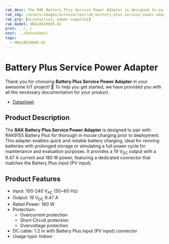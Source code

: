 ```yaml
---
rak_desc: The RAK Battery Plus Service Power Adapter is designed to pair with RAK Battery Plus (RAK9155) for thorough in-house charging prior to deployment. This adapter enables quick and reliable battery charging.
rak_img: /assets/images/accessories/rak-battery-plus-service-power-adapter/overview.png
rak_grp: [accessories, power-supplies]
rak_model: HKA18019095-6C
prev: ../../
next: ../Datasheet/
tags:
  - HKA18019095-6C
---
```


# Battery Plus Service Power Adapter

Thank you for choosing **Battery Plus Service Power Adapter** in your awesome IoT project! 🎉 To help you get started, we have provided you with all the necessary documentation for your product.

- <a href="../Datasheet/" target="_blank">Datasheet</a>

## Product Description

The **RAK Battery Plus Service Power Adapter** is designed to pair with RAK9155 Battery Plus for thorough in-house charging prior to deployment. This adapter enables quick and reliable battery charging, ideal for reviving batteries with prolonged storage or simulating a full power cycle for maintenance and evaluation purposes. It provides a 19&nbsp;V<sub>DC</sub> output with a 9.47&nbsp;A current and 180&nbsp;W power, featuring a dedicated connector that matches the Battery Plus input (PV input).

## Product Features

- Input: 100-240&nbsp;V<sub>AC</sub> (50~60&nbsp;Hz)
- Output: 19&nbsp;V<sub>DC</sub> 9.47&nbsp;A
- Rated Power: 180&nbsp;W
- Protection:
  - Overcurrent protection
  - Short Circuit protection
  - Overvoltage protection
- DC cable: 1.2&nbsp;m with Battery Plus input (PV input) connector
- Usage type: Indoor
